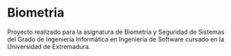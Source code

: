 # Biometria

Proyecto realizado para la asignatura de Biometría y Seguridad de Sistemas del Grado de Ingeniería Informática en Ingeniería de Software cursado en la Universidad de Extremadura.
